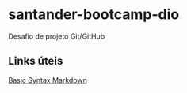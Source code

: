 # santander-bootcamp-dio
Desafio de projeto Git/GitHub

## Links úteis
[Basic Syntax Markdown](https://www.markdownguide.org/basic-syntax/)
